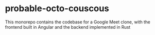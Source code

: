 # probable-octo-couscous
This monorepo contains the codebase for a Google Meet clone, with the frontend built in Angular and the backend implemented in Rust
